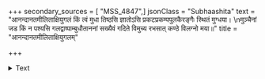 +++
secondary_sources = [ "MSS_4847",]
jsonClass = "Subhaashita"
text = "आनन्दानतमीलिताक्षियुगलं किं त्वं मुधा तिष्ठसि ज्ञातोऽसि प्रकटप्रकम्पपुलकैरङ्गैः स्थितं मुग्धया।  \nमुञ्चैनां जड किं न पश्यसि गलद्वाष्पाम्बुधौताननां सख्यैवं गदिते विमुच्य रभसात् कण्ठे विलग्नो मया॥"
title = "आनन्दानतमीलिताक्षियुगलम्"

+++

<details><summary>Text</summary>

आनन्दानतमीलिताक्षियुगलं किं त्वं मुधा तिष्ठसि ज्ञातोऽसि प्रकटप्रकम्पपुलकैरङ्गैः स्थितं मुग्धया।  
मुञ्चैनां जड किं न पश्यसि गलद्वाष्पाम्बुधौताननां सख्यैवं गदिते विमुच्य रभसात् कण्ठे विलग्नो मया॥
</details>
